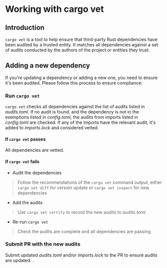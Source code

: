 # Working with cargo vet

## Introduction

`cargo vet` is a tool to help ensure that third-party Rust dependencies have been audited by a trusted entity.
It matches all dependencies against a set of audits conducted by the authors of the project or entities they trust.

## Adding a new dependency
If you're updating a dependency or adding a new one, you need to ensure it's been audited.
Please follow this process to ensure compliance:

### Run `cargo vet`
`cargo vet` checks all dependencies against the list of audits listed in _audits.toml_. If no audit is found, and the dependency is not in the exemptions listed in _config.toml_, the audits from imports listed in _config.toml_ are checked.
If any of the imports have the relevant audit, it's added to _imports.lock_ and considered vetted.

#### If `cargo vet` passes
All dependencies are vetted.

#### If `cargo vet` fails
- Audit the dependencies

> Follow the recommendations of the `cargo vet` command output, either `cargo vet diff` for version update or `cargo vet inspect` for new dependencies

- Add the audits

> Use `cargo vet certify` to record the new audits to _audits.toml_

- Re-run `cargo vet`

> Check the audits are complete and all dependencies are passing

<!-- TODO: Commented out until rust-crate-audits is private 
- Decide where the new audits need to be added

> Ideally, we want all new audits to be shared across ODP repositories to reduce the overhead of multiple audits for the same dependencies. To ensure audits are shared, it's recommended to cut and paste the audits as a separate PR to the _audits.toml_ in [rust-crate-audits](https://github.com/OpenDevicePartnership/rust-crate-audits).
> If due to business reasons, the audits are not to be shared across repositories, submit the audits to the _audits.toml_ in the project respository. -->

### Submit PR with the new audits

Submit updated _audits.toml_ and/or _imports.lock_ to the PR to ensure audits are updated. .